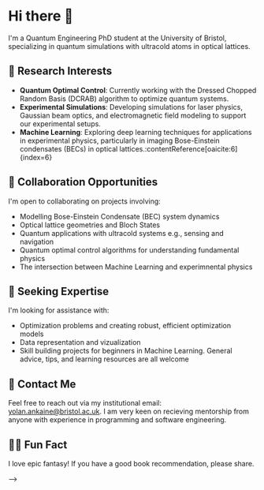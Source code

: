 # Hi there 👋

I'm a Quantum Engineering PhD student at the University of Bristol, specializing in quantum simulations with ultracold atoms in optical lattices.

## 🔭 Research Interests

- **Quantum Optimal Control**: Currently working with the Dressed Chopped Random Basis (DCRAB) algorithm to optimize quantum systems.
- **Experimental Simulations**: Developing simulations for laser physics, Gaussian beam optics, and electromagnetic field modeling to support our experimental setups.
- **Machine Learning**: Exploring deep learning techniques for applications in experimental physics, particularly in imaging Bose-Einstein condensates (BECs) in optical lattices.:contentReference[oaicite:6]{index=6}

## 🤝 Collaboration Opportunities

I'm open to collaborating on projects involving:

- Modelling Bose-Einstein Condensate (BEC) system dynamics 
- Optical lattice geometries and Bloch States 
- Quantum applications with ultracold systems e.g., sensing and navigation
- Quantum optimal control algorithms for understanding fundamental physics
- The intersection between Machine Learning and experimnental physics

## 🧠 Seeking Expertise

I'm looking for assistance with:

- Optimization problems and creating robust, efficient optimization models
- Data representation and vizualization  
- Skill building projects for beginners in Machine Learning. General advice, tips, and learning resources are all welcome

## 📧 Contact Me

Feel free to reach out via my institutional email: [yolan.ankaine@bristol.ac.uk](mailto:yolan.ankaine@bristol.ac.uk). 
I am very keen on recieving mentorship from anyone with experience in programming and software engineering. 

## 🐦‍🔥 Fun Fact

I love epic fantasy! If you have a good book recommendation, please share.

-->

